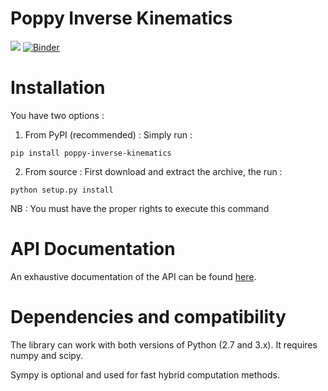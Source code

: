 # Poppy Inverse Kinematics #
![](https://travis-ci.org/Phylliade/poppy-inverse-kinematics.svg?branch=master)
[![Binder](http://mybinder.org/badge.svg)](http://mybinder.org/repo/Phylliade/poppy-inverse-kinematics)

# Installation
You have two options :


1. From PyPI (recommended) : Simply run :
```
pip install poppy-inverse-kinematics
```
2. From source : First download and extract the archive, the run :
```
python setup.py install
```    
NB : You must have the proper rights to execute this command

# API Documentation
An exhaustive documentation of the API can be found [here](http://poppy-inverse-kinematics.readthedocs.org).


# Dependencies and compatibility
The library can work with both versions of Python (2.7 and 3.x).
It requires numpy and scipy.

Sympy is optional and used for fast hybrid computation methods.
